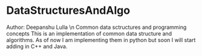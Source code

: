# DataStructuresAndAlgo
Author: Deepanshu Lulla \n
Common data sctructures and programming concepts
This is an implementation of common data structure and algorithms. As of now I am implementing them in python but soon I will start adding in C++ and Java.
